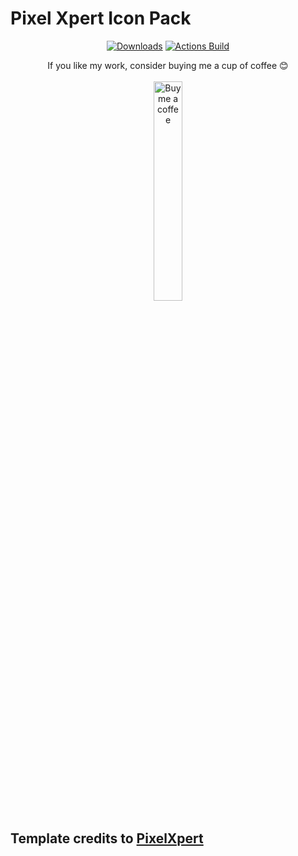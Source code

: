 # Pixel Xpert Icon Pack

<p align="center">
  <a href="https://github.com/Mahmud0808/PXIconPack/releases/latest"><img src="https://img.shields.io/github/downloads/Mahmud0808/PXIconPack/total?color=%231E90FF&logo=android&logoColor=%23fff&style=for-the-badge" alt="Downloads"></a>
  <a href="https://github.com/Mahmud0808/PXIconPack/actions"><img src="https://img.shields.io/github/actions/workflow/status/Mahmud0808/PXIconPack/build_iconpacks.yml?branch=master&label=Actions%20Build&style=for-the-badge" alt="Actions Build"></a>
</p>

<div align="center">
If you like my work, consider buying me a cup of coffee 😊
<br><br>
<a href="https://www.buymeacoffee.com/DrDisagree"><img src="https://github.com/Mahmud0808/Iconify/blob/beta/.github/resources/bmc-button.png" width="30%" alt="Buy me a coffee" /></a>
</div>

## Template credits to [PixelXpert](https://github.com/siavash79/PixelXpert)
